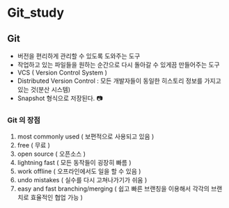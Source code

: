 # Git_study

## Git
- 버전을 편리하게 관리할 수 있도록 도와주는 도구
- 작업하고 있는 파일들을 원하는 순간으로 다시 돌아갈 수 있게끔 만들어주는 도구
- VCS ( Version Control System )
- Distributed Version Control : 모든 개발자들이 동일한 히스토리 정보를 가지고 있는 것(분산 시스템)
- Snapshot 형식으로 저장된다. :camera:

### Git 의 장점
1. most commonly used ( 보편적으로 사용되고 있음 )
2. free ( 무료 )
3. open source ( 오픈소스 )
4. lightning fast ( 모든 동작들이 굉장히 빠름 )
5. work offline ( 오프라인에서도 일을 할 수 있음 )
6. undo mistakes ( 실수를 다시 고쳐나가기가 쉬움 )
7. easy and fast branching/merging ( 쉽고 빠른 브랜칭을 이용해서 각각의 브랜치로 효율적인 협업 가능 )


